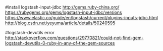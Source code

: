#install logstash-input-jdbc
http://gems.ruby-china.org/
https://rubygems.org/gems/logstash-input-jdbc/versions
https://www.elastic.co/guide/en/logstash/current/plugins-inputs-jdbc.html
http://blog.csdn.net/yeyuma/article/details/50240595

#logstash-devutils error
http://stackoverflow.com/questions/29770821/could-not-find-gem-logstash-devutils-0-ruby-in-any-of-the-gem-sources
